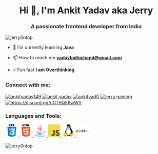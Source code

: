 <h1 align="center">Hi 👋, I'm Ankit Yadav aka Jerry</h1>
<h3 align="center">A passionate frontend developer from India</h3>

<p align="left"> <img src="https://komarev.com/ghpvc/?username=jerry0ntop&label=Profile%20views&color=0e75b6&style=flat" alt="jerry0ntop" /> </p>

- 🌱 I’m currently learning **Java**

- 📫 How to reach me **yadavbidhichand@gmail.com**

- ⚡ Fun fact **I am Overthinking**

<h3 align="left">Connect with me:</h3>
<p align="left">
<a href="https://twitter.com/ankityadav149" target="blank"><img align="center" src="https://raw.githubusercontent.com/rahuldkjain/github-profile-readme-generator/master/src/images/icons/Social/twitter.svg" alt="ankityadav149" height="30" width="40" /></a>
<a href="https://fb.com/ankit yadav" target="blank"><img align="center" src="https://raw.githubusercontent.com/rahuldkjain/github-profile-readme-generator/master/src/images/icons/Social/facebook.svg" alt="ankit yadav" height="30" width="40" /></a>
<a href="https://instagram.com/ankityad0" target="blank"><img align="center" src="https://raw.githubusercontent.com/rahuldkjain/github-profile-readme-generator/master/src/images/icons/Social/instagram.svg" alt="ankityad0" height="30" width="40" /></a>
<a href="https://www.youtube.com/c/jerry gaming" target="blank"><img align="center" src="https://raw.githubusercontent.com/rahuldkjain/github-profile-readme-generator/master/src/images/icons/Social/youtube.svg" alt="jerry gaming" height="30" width="40" /></a>
<a href="https://discord.gg/https://discord.gg/nGT9Q56wWY" target="blank"><img align="center" src="https://raw.githubusercontent.com/rahuldkjain/github-profile-readme-generator/master/src/images/icons/Social/discord.svg" alt="https://discord.gg/nGT9Q56wWY" height="30" width="40" /></a>
</p>

<h3 align="left">Languages and Tools:</h3>
<p align="left"> <a href="https://www.w3schools.com/css/" target="_blank" rel="noreferrer"> <img src="https://raw.githubusercontent.com/devicons/devicon/master/icons/css3/css3-original-wordmark.svg" alt="css3" width="40" height="40"/> </a> <a href="https://www.w3.org/html/" target="_blank" rel="noreferrer"> <img src="https://raw.githubusercontent.com/devicons/devicon/master/icons/html5/html5-original-wordmark.svg" alt="html5" width="40" height="40"/> </a> <a href="https://www.java.com" target="_blank" rel="noreferrer"> <img src="https://raw.githubusercontent.com/devicons/devicon/master/icons/java/java-original.svg" alt="java" width="40" height="40"/> </a> <a href="https://developer.mozilla.org/en-US/docs/Web/JavaScript" target="_blank" rel="noreferrer"> <img src="https://raw.githubusercontent.com/devicons/devicon/master/icons/javascript/javascript-original.svg" alt="javascript" width="40" height="40"/> </a> <a href="https://www.linux.org/" target="_blank" rel="noreferrer"> <img src="https://raw.githubusercontent.com/devicons/devicon/master/icons/linux/linux-original.svg" alt="linux" width="40" height="40"/> </a> <a href="https://nodejs.org" target="_blank" rel="noreferrer"> <img src="https://raw.githubusercontent.com/devicons/devicon/master/icons/nodejs/nodejs-original-wordmark.svg" alt="nodejs" width="40" height="40"/> </a> </p>

<p><img align="center" src="https://github-readme-stats.vercel.app/api/top-langs?username=jerry0ntop&show_icons=true&locale=en&layout=compact" alt="jerry0ntop" /></p>

